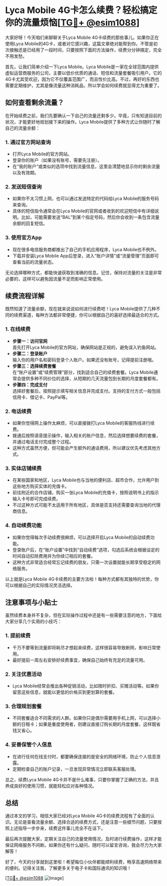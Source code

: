 # Lyca Mobile 4G卡怎么续费？轻松搞定你的流量烦恼[[TG💪+ @esim1088](https://t.me/s/esim1088)]

大家好呀！今天咱们来聊聊关于Lyca Mobile 4G卡续费的那些事儿。如果你正在使用Lyca Mobile的4G卡，或者对它感兴趣，这篇文章绝对能帮到你。不管是初次接触还是已经用了一段时间，只要按照下面的方法操作，续费分分钟搞定，完全不用发愁。

首先，让我们简单介绍一下Lyca Mobile。Lyca Mobile是一家在全球范围内提供虚拟运营商服务的公司，主要以低价优质的通话、短信和流量套餐吸引用户。它的4G卡尤其受欢迎，因为它不仅覆盖范围广，而且性价比高。不过，再好的东西也需要定期维护，尤其是像流量这种消耗品，所以学会如何续费就显得尤为重要了。

## 如何查看剩余流量？

在开始续费之前，我们先要确认一下自己的流量还剩多少。毕竟，只有知道目前的状况，才能更好地规划接下来的操作。Lyca Mobile提供了多种方式让你随时了解自己的流量余额：

### 1. **通过官方网站查询**
   - 打开Lyca Mobile的官方网站。
   - 登录你的账户（如果没有账号，需要先注册）。
   - 在“我的账户”或类似的选项中找到流量信息，这里会清楚地显示你的剩余流量以及有效期。

### 2. **发送短信查询**
   - 如果你不太习惯上网，也可以通过发送特定的代码给Lyca Mobile的服务号码来查询。
   - 具体的短信指令通常会在Lyca Mobile的官网或者收到的欢迎短信中有详细说明。比如，可能需要发送“BAL”到某个指定号码，然后你会收到一条包含流量余额的回复短信。

### 3. **使用官方App**
   - 现在很多电信服务商都推出了自己的手机应用程序，Lyca Mobile也不例外。
   - 下载并安装Lyca Mobile App后登录，进入“账户详情”或“流量管理”页面即可查看当前的流量状态。

无论选择哪种方式，都能快速获取到准确的信息。记住，保持对流量的关注是非常必要的，这样可以避免因流量不足而影响正常使用。

## 续费流程详解

既然知道了流量余额，现在就来说说如何进行续费吧！Lyca Mobile提供了几种不同的续费渠道，每种方法都非常便捷，你可以根据自己的喜好选择最适合的方式。

### 1. **在线续费**
   - **步骤一：访问官网**  
     首先打开Lyca Mobile的官方网站，确保网站是正规的，避免误入钓鱼网站。
   - **步骤二：登录账户**  
     输入你的用户名和密码登录个人账户。如果还没有账号，记得提前注册哦。
   - **步骤三：选择续费套餐**  
     在“账户设置”或“续费管理”部分，找到适合自己的续费套餐。Lyca Mobile通常会提供多种不同价位的选择，从短期的几天流量包到长期的月度套餐都有。
   - **步骤四：完成支付**  
     选择好套餐后，按照提示填写相关信息并完成支付。支持的支付方式一般包括信用卡、借记卡、PayPal等。

### 2. **电话续费**
   - 如果你觉得网上操作太麻烦，可以直接拨打Lyca Mobile的客服热线进行续费。
   - 拨通后按照语音提示操作，输入相关的账户信息，然后选择想要续费的套餐，并通过电话支付完成整个过程。
   - 这种方式虽然方便，但可能会产生额外的通话费用，所以建议优先考虑其他方式。

### 3. **实体店铺续费**
   - 在某些国家和地区，Lyca Mobile也与当地的便利店、超市合作，允许用户到这些地方购买实体的充值卡。
   - 前往附近的合作店铺，购买一张Lyca Mobile的充值卡，按照说明书上的指示输入卡号即可完成续费。
   - 不过这种方式可能不太适用于所有地区，具体是否支持还需要查询当地的代理商信息。

### 4. **自动续费功能**
   - 如果你觉得每次手动续费很麻烦，可以选择开启Lyca Mobile的自动续费功能。
   - 登录账户后，在“账户设置”中找到“自动续费”选项，勾选后系统会根据设定的时间自动扣除费用并为你续订相应的套餐。
   - 这种方式非常适合经常忘记续费的朋友，只需一次设置就能长期享受稳定的网络服务。

以上就是Lyca Mobile 4G卡续费的主要方法啦！每种方式都有其独特的优势，你可以根据自己的实际情况灵活选择。

## 注意事项与小贴士

虽然续费本身并不复杂，但在实际操作过程中还是有一些需要注意的地方，下面给大家分享几个实用的小技巧：

### 1. **提前续费**
   - 千万不要等到流量即将耗尽才想起来续费，这样很容易导致断网，影响日常使用。
   - 最好提前一周左右安排好续费事宜，确保自己始终有充足的流量可用。

### 2. **关注优惠活动**
   - Lyca Mobile经常会推出各种促销活动，比如限时折扣、买赠活动等。如果你留意这些信息，就能以更低的价格买到更划算的套餐。

### 3. **合理规划套餐**
   - 不同套餐适合不同需求的人群。如果你只是偶尔需要用手机上网，可以选择小额的日租卡；如果是重度使用者，则建议直接订购长期的月度套餐，这样既省钱又省心。

### 4. **妥善保管个人信息**
   - 在进行任何在线支付时，都要确保连接的是安全的网络环境，防止个人信息泄露。
   - 定期检查自己的账户记录，一旦发现异常情况立即联系客服处理。

总之，续费Lyca Mobile 4G卡并不是什么难事，只要你掌握了正确的方法，并且养成良好的使用习惯，就能轻松应对各种情况。

## 总结

通过本文的学习，相信大家已经对Lyca Mobile 4G卡的续费流程有了全面的认识。无论是查看流量余额、选择合适的续费方式，还是注意一些细节问题，只要按照上述指导一步步来，续费这件事儿完全不在话下。

最后再次提醒大家，定期关注自己的流量使用情况，及时进行续费操作，这样才能保证网络服务不间断。如果你还有什么疑问，随时可以留言咨询，我会尽力为大家解答！

好了，今天的分享就到这里啦！希望每位小伙伴都能顺利续费，畅享高速网络带来的便利。记得关注我，了解更多关于电子卡和国际通讯的知识哦！

[[TG💪+ @esim1088](https://t.me/s/esim1088) ![Image](https://i.postimg.cc/4NQfJmqS/Snipaste-2025-05-13-00-14-12.png)]